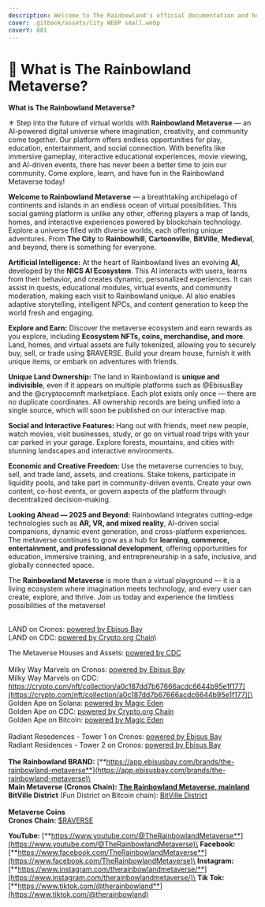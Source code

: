 ```yaml
---
description: Welcome to The Rainbowland's official documentation and help resource.
cover: .gitbook/assets/City WEBP small.webp
coverY: 801
---
```


# 🌆 What is The Rainbowland Metaverse?

**What is The Rainbowland Metaverse?**

⚜️ Step into the future of virtual worlds with **Rainbowland Metaverse** — an AI-powered digital universe where imagination, creativity, and community come together. Our platform offers endless opportunities for play, education, entertainment, and social connection. With benefits like immersive gameplay, interactive educational experiences, movie viewing, and AI-driven events, there has never been a better time to join our community. Come explore, learn, and have fun in the Rainbowland Metaverse today!

**Welcome to Rainbowland Metaverse** — a breathtaking archipelago of continents and islands in an endless ocean of virtual possibilities. This social gaming platform is unlike any other, offering players a map of lands, homes, and interactive experiences powered by blockchain technology. Explore a universe filled with diverse worlds, each offering unique adventures. From **The City** to **Rainbowhill**, **Cartoonville**, **BitVille**, **Medieval**, and beyond, there is something for everyone.

**Artificial Intelligence:** At the heart of Rainbowland lives an evolving **AI**, developed by the **NICS AI Ecosystem**. This AI interacts with users, learns from their behavior, and creates dynamic, personalized experiences. It can assist in quests, educational modules, virtual events, and community moderation, making each visit to Rainbowland unique. AI also enables adaptive storytelling, intelligent NPCs, and content generation to keep the world fresh and engaging.

**Explore and Earn:** Discover the metaverse ecosystem and earn rewards as you explore, including **Ecosystem NFTs, coins, merchandise, and more**. Land, homes, and virtual assets are fully tokenized, allowing you to securely buy, sell, or trade using $RAVERSE. Build your dream house, furnish it with unique items, or embark on adventures with friends.

**Unique Land Ownership:** The land in Rainbowland is **unique and indivisible**, even if it appears on multiple platforms such as @EbisusBay and the @cryptocomnft marketplace. Each plot exists only once — there are no duplicate coordinates. All ownership records are being unified into a single source, which will soon be published on our interactive map.

**Social and Interactive Features:** Hang out with friends, meet new people, watch movies, visit businesses, study, or go on virtual road trips with your car parked in your garage. Explore forests, mountains, and cities with stunning landscapes and interactive environments.

**Economic and Creative Freedom:** Use the metaverse currencies to buy, sell, and trade land, assets, and creations. Stake tokens, participate in liquidity pools, and take part in community-driven events. Create your own content, co-host events, or govern aspects of the platform through decentralized decision-making.

**Looking Ahead — 2025 and Beyond:** Rainbowland integrates cutting-edge technologies such as **AR, VR, and mixed reality**, AI-driven social companions, dynamic event generation, and cross-platform experiences. The metaverse continues to grow as a hub for **learning, commerce, entertainment, and professional development**, offering opportunities for education, immersive training, and entrepreneurship in a safe, inclusive, and globally connected space.

The **Rainbowland Metaverse** is more than a virtual playground — it is a living ecosystem where imagination meets technology, and every user can create, explore, and thrive. Join us today and experience the limitless possibilities of the metaverse!

\
LAND on Cronos: [powered by Ebisus Bay](https://app.ebisusbay.com/collection/cronos/rainbowland-lands)\
LAND on CDC: [powered by Crypto.org Chain](https://crypto.com/nft/collection/3faa85afc4d85ccd2f6109828bb3e49a)\


The Metaverse Houses and Assets: [powered by CDC](https://crypto.com/nft/collection/f956c00b0ced8d061771050bb407476c)\
\
Milky Way Marvels on Cronos: [powered by Ebisus Bay](https://app.ebisusbay.com/collection/cronos/milky-way-marvels)\
Milky Way Marvels on CDC: [https://crypto.com/nft/collection/a0c187dd7b67666acdc6644b95e1f177](https://crypto.com/nft/collection/a0c187dd7b67666acdc6644b95e1f177)[\
](https://crypto.com/nft/collection/a0c187dd7b67666acdc6644b95e1f177)\
Golden Ape on Solana: [powered by Magic Eden](https://magiceden.io/marketplace/golden_ape)\
Golden Ape on CDC: [powered by Crypto.org Chain](https://crypto.com/nft/collection/4cca36a2a2e3388b2a5389029e2562c0)\
Golden Ape on Bitcoin: [powered by Magic Eden](https://magiceden.io/ordinals/marketplace/golden_ape)\
\
Radiant Resedences - Tower 1 on Cronos: [powered by Ebisus Bay](https://app.ebisusbay.com/collection/cronos/radiant-residences)\
Radiant Residences - Tower 2 on Cronos: [powered by Ebisus Bay](https://app.ebisusbay.com/collection/cronos/radiant-residences-tower-2)\
\
**The Rainbowland BRAND:** [**https://app.ebisusbay.com/brands/the-rainbowland-metaverse**](https://app.ebisusbay.com/brands/the-rainbowland-metaverse)\
\
**Main Metaverse (Cronos Chain):** [**The Rainbowland Metaverse, mainland**](https://app.ebisusbay.com/collection/cronos/rainbowland-lands)\
**BitVille District** (Fun District on Bitcoin chain): [BitVille District](https://magiceden.io/ordinals/marketplace/land)\
\
**Metaverse Coins**\
**Cronos Chain:** [$RAVERSE](https://cronoscan.com/token/0xd504ab14f8a0eef1c2044b312aa645e027787e97)

**YouTube:** [**https://www.youtube.com/@TheRainbowlandMetaverse**](https://www.youtube.com/@TheRainbowlandMetaverse)\
**Facebook:** [**https://www.facebook.com/TheRainbowlandMetaverse**](https://www.facebook.com/TheRainbowlandMetaverse)\
**Instagram:** [**https://www.instagram.com/therainbowlandmetaverse/**](https://www.instagram.com/therainbowlandmetaverse/)\
**Tik Tok:** [**https://www.tiktok.com/@therainbowland**](https://www.tiktok.com/@therainbowland)
